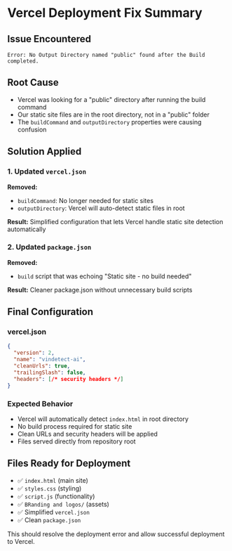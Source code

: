 # Vercel Deployment Fix Summary

## Issue Encountered
```
Error: No Output Directory named "public" found after the Build completed.
```

## Root Cause
- Vercel was looking for a "public" directory after running the build command
- Our static site files are in the root directory, not in a "public" folder
- The `buildCommand` and `outputDirectory` properties were causing confusion

## Solution Applied

### 1. Updated `vercel.json`
**Removed:**
- `buildCommand`: No longer needed for static sites
- `outputDirectory`: Vercel will auto-detect static files in root

**Result:** Simplified configuration that lets Vercel handle static site detection automatically

### 2. Updated `package.json`
**Removed:**
- `build` script that was echoing "Static site - no build needed"

**Result:** Cleaner package.json without unnecessary build scripts

## Final Configuration

### vercel.json
```json
{
  "version": 2,
  "name": "vindetect-ai",
  "cleanUrls": true,
  "trailingSlash": false,
  "headers": [/* security headers */]
}
```

### Expected Behavior
- Vercel will automatically detect `index.html` in root directory
- No build process required for static site
- Clean URLs and security headers will be applied
- Files served directly from repository root

## Files Ready for Deployment
- ✅ `index.html` (main site)
- ✅ `styles.css` (styling)
- ✅ `script.js` (functionality)
- ✅ `BRanding and logos/` (assets)
- ✅ Simplified `vercel.json`
- ✅ Clean `package.json`

This should resolve the deployment error and allow successful deployment to Vercel.
